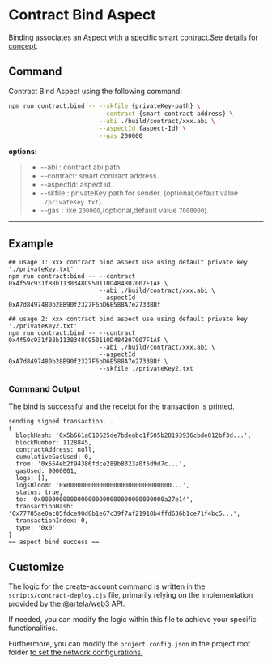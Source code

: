 # Contract Bind Aspect

Binding associates an Aspect with a specific smart
contract.See [details for concept](/develop/core-concepts/lifecycle#binding).

## Command

Contract Bind Aspect using the following command:

```bash
npm run contract:bind -- --skfile {privateKey-path} \
                         --contract {smart-contract-address} \
                         --abi ./build/contract/xxx.abi \
                         --aspectId {aspect-Id} \
                         --gas 200000
```

**options:**
> * --abi : contract abi path.
> * --contract:  smart contract address.
> * --aspectId:  aspect id.
> * --skfile : privateKey path for sender. (optional,default value `./privateKey.txt`).
> * --gas : like `200000`,(optional,default value `7000000`).
---

## Example

```shell
## usage 1: xxx contract bind aspect use using default private key './privateKey.txt'
npm run contract:bind -- --contract 0x4f59c931fB8b1138348C950110D484B07007F1AF \
                         --abi ./build/contract/xxx.abi \
                         --aspectId 0xA7d8497480b28B90f2327F6bD6E588A7e2733BBf
                         
## usage 2: xxx contract bind aspect use using default private key './privateKey2.txt'
npm run contract:bind -- --contract 0x4f59c931fB8b1138348C950110D484B07007F1AF \
                         --abi ./build/contract/xxx.abi \
                         --aspectId 0xA7d8497480b28B90f2327F6bD6E588A7e2733BBf \                         
                         --skfile ./privateKey2.txt
```

### Command Output

The bind is successful and the receipt for the transaction is printed.

```shell
sending signed transaction...
{
  blockHash: '0x5b661a010625de7bdeabc1f505b28193936cbde012bf3d...',
  blockNumber: 1128845,
  contractAddress: null,
  cumulativeGasUsed: 0,
  from: '0x554eb2f94386fdce289b8323a0f5d9d7c...',
  gasUsed: 9000001,
  logs: [],
  logsBloom: '0x00000000000000000000000000000...',
  status: true,
  to: '0x0000000000000000000000000000000000a27e14',
  transactionHash: '0x77785ae0ac85fdce90d0b1e67c39f7af21918b4ffd636b1ce71f4bc5...',
  transactionIndex: 0,
  type: '0x0'
}
== aspect bind success ==

```

## Customize

The logic for the create-account command is written in the `scripts/contract-deploy.cjs` file, primarily relying on the
implementation provided by the [@artela/web3](/develop/client/artela-web3.js) API.

If needed, you can modify the logic within this file to achieve your specific functionalities.

Furthermore, you can modify the `project.config.json` in the project root folder [to set the network configurations.](/develop/reference/aspect-tool/config)

